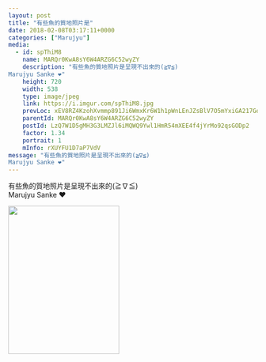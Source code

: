```yaml
---
layout: post
title: "有些魚的質地照片是" 
date: 2018-02-08T03:17:11+0000 
categories: ["Marujyu"] 
media:
  - id: spThiM8
    name: MARQr0KwA8sY6W4ARZG6C52wyZY
    description: "有些魚的質地照片是呈現不出來的(≧∇≦)
Marujyu Sanke ❤️"   
    height: 720
    width: 538
    type: image/jpeg
    link: https://i.imgur.com/spThiM8.jpg
    prevLoc: xEV8RZ4KzohXvmmp891Ji6WmxKr6W1h1pWnLEnJZsBlV7O5mYxiGA217GoGnIgN5OBE3Dpi23mkMy4LpuBYBlmnLx9txPgK08N42H2rXR0JlXzHk6MVXV68YivqmKLAxBVuzMPz5l2z5uJVq6YRpMAuDkDPvxnRqhQZ2Xo88GwhPEJ41kXXmUWX4RBW6JxfJxPDoOrO0U8593AMzMBhrMGv0GVEKS7NMEg3RpAuGmpKNxQlyfovVjEYV1kto9vVlwkRz
    parentId: MARQr0KwA8sY6W4ARZG6C52wyZY
    postId: LzQ7W1D5gMH3G3LMZJl6iMQWQ9Ywl1HmR54mXEE4f4jYrMo92qsGODp2
    factor: 1.34
    portrait: 1
    mInfo: rXUYFU1D7aP7VdV
message: "有些魚的質地照片是呈現不出來的(≧∇≦)  
Marujyu Sanke ❤️"
---
```


有些魚的質地照片是呈現不出來的(≧∇≦)  
Marujyu Sanke ❤️


[//]: #media:  
<a href="https://i.imgur.com/spThiM8.jpg"><img src="https://i.imgur.com/spThiM8.jpg" height="300" width="224" /></a> 
 
